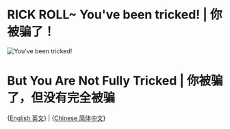 # RICK ROLL~ You've been tricked! | 你被骗了！
![You've been tricked!](https://media4.giphy.com/media/Ju7l5y9osyymQ/200.gif)

# But You Are Not Fully Tricked | 你被骗了，但没有完全被骗

{[English 英文](https://github.com/Rick-Lang/Rick-Lang/blob/main/EN.md)}
|
{[Chinese 简体中文](https://github.com/Rick-Lang/Rick-Lang/blob/main/CH.md)}
